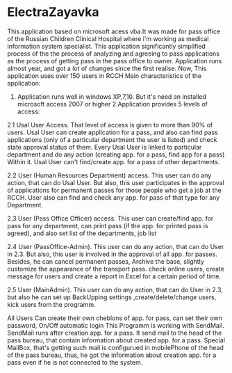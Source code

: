 # ElectraZayavka 
This application based on microsoft acess vba.It was made for pass office 
of the Russian Children Clinical Hospital where i'm working as medical information system specialist. 
This application significantly simplified process of the the process of analyzing and agreeing to 
pass applications as the process of getting pass in the pass office to owner. 
Application runs almost year, and got a lot of changes since the first realise. 
Now, This application uses over 150 users in RCCH Main characteristics of the application:
1. Application runs well in windows XP,7,10. But it's need an installed microsoft access 2007 or higher
2.Application provides 5 levels of access: 

  2.1 Usal User Access. That level of access is given to more than 90% of users. 
  Usal User can create application for a pass, and also can find pass applications 
  (only of a particular department the user is listed) and check state approval status of them. 
  Every Usal User is linked to particular department and do any action (creating     app. for a pass, find app for a pass) 
  Within it. Usal User can't find/create app. for a pass of other departments. 
  
  2.2 User (Human Resources Department) access. This user can do any action, that can do Usal User. 
  But also, this user participates in the approval of applications for permanent passes for those people who get a job at the RCCH. 
  User also can find and check any app. for pass of that type for any Department. 
  
  2.3 User (Pass Office Officer) access. This user can create/find app. for pass for any department, 
  can print pass (if the app. for printed pass is agreed), and also set list of the departments, job list 
  
  2.4 User (PassOffice-Admin). This user can do any action, that can do User in 2.3.
  But also, this user is involved in the approval of all app. for passes. 
  Besides, he can cancel permanent passes, Archive the base, slightly customize the appearance of the transport pass. 
  check online users, create message for users and create a report in Excel for a certain period of time. 
  
  2.5 User (MainAdmin). This user can do any action, that can do User in 2.3, but also he can set up 
  BackUpping settings ,create/delete/change users, kick users from the programm.
  
All Users Can create their own cheblons of app. for pass, can set their own password, On/Off automatic login
This Programm is working with SendMail. SendMail runs after creation app. for a pass. 
It send mail to the head of the pass bureau, that contain information about created app. for a pass. 
Special MailBox, that's getting such mail is configurued in mobilePhone of the head of the pass bureau, thus, 
he got the information about creation app. for a pass even if he is not connected to the system. 
